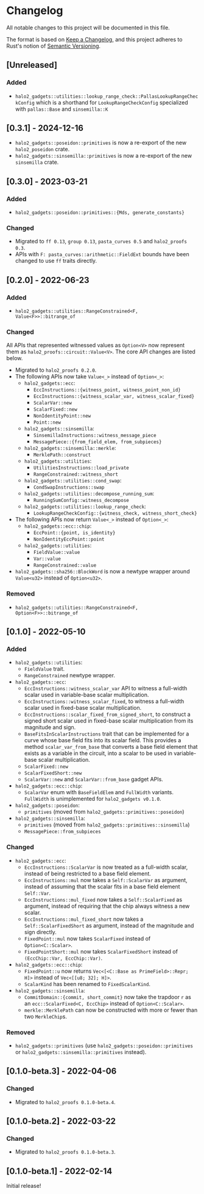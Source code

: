 # Changelog
All notable changes to this project will be documented in this file.

The format is based on [Keep a Changelog](https://keepachangelog.com/en/1.0.0/),
and this project adheres to Rust's notion of
[Semantic Versioning](https://semver.org/spec/v2.0.0.html).

## [Unreleased]
### Added
- `halo2_gadgets::utilities::lookup_range_check::PallasLookupRangeCheckConfig` which is
  a shorthand for `LookupRangeCheckConfig` specialized with `pallas::Base` and `sinsemilla::K`

## [0.3.1] - 2024-12-16
- `halo2_gadgets::poseidon::primitives` is now a re-export of the new `halo2_poseidon`
  crate.
- `halo2_gadgets::sinsemilla::primitives` is now a re-export of the new `sinsemilla`
  crate.

## [0.3.0] - 2023-03-21
### Added
- `halo2_gadgets::poseidon::primitives::{Mds, generate_constants}`

### Changed
- Migrated to `ff 0.13`, `group 0.13`, `pasta_curves 0.5` and `halo2_proofs 0.3`.
- APIs with `F: pasta_curves::arithmetic::FieldExt` bounds have been changed to
  use `ff` traits directly.

## [0.2.0] - 2022-06-23
### Added
- `halo2_gadgets::utilities::RangeConstrained<F, Value<F>>::bitrange_of`

### Changed
All APIs that represented witnessed values as `Option<V>` now represent them as
`halo2_proofs::circuit::Value<V>`. The core API changes are listed below.

- Migrated to `halo2_proofs 0.2.0`.
- The following APIs now take `Value<_>` instead of `Option<_>`:
  - `halo2_gadgets::ecc`:
    - `EccInstructions::{witness_point, witness_point_non_id}`
    - `EccInstructions::{witness_scalar_var, witness_scalar_fixed}`
    - `ScalarVar::new`
    - `ScalarFixed::new`
    - `NonIdentityPoint::new`
    - `Point::new`
  - `halo2_gadgets::sinsemilla`:
    - `SinsemillaInstructions::witness_message_piece`
    - `MessagePiece::{from_field_elem, from_subpieces}`
  - `halo2_gadgets::sinsemilla::merkle`:
    - `MerklePath::construct`
  - `halo2_gadgets::utilities`:
    - `UtilitiesInstructions::load_private`
    - `RangeConstrained::witness_short`
  - `halo2_gadgets::utilities::cond_swap`:
    - `CondSwapInstructions::swap`
  - `halo2_gadgets::utilities::decompose_running_sum`:
    - `RunningSumConfig::witness_decompose`
  - `halo2_gadgets::utilities::lookup_range_check`:
    - `LookupRangeCheckConfig::{witness_check, witness_short_check}`
- The following APIs now return `Value<_>` instead of `Option<_>`:
  - `halo2_gadgets::ecc::chip`:
    - `EccPoint::{point, is_identity}`
    - `NonIdentityEccPoint::point`
  - `halo2_gadgets::utilities`:
    - `FieldValue::value`
    - `Var::value`
    - `RangeConstrained::value`
- `halo2_gadgets::sha256::BlockWord` is now a newtype wrapper around
  `Value<u32>` instead of `Option<u32>`.

### Removed
- `halo2_gadgets::utilities::RangeConstrained<F, Option<F>>::bitrange_of`

## [0.1.0] - 2022-05-10
### Added
- `halo2_gadgets::utilities`:
  - `FieldValue` trait.
  - `RangeConstrained` newtype wrapper.
- `halo2_gadgets::ecc`:
  - `EccInstructions::witness_scalar_var` API to witness a full-width scalar
    used in variable-base scalar multiplication.
  - `EccInstructions::witness_scalar_fixed`, to witness a full-width scalar
    used in fixed-base scalar multiplication.
  - `EccInstructions::scalar_fixed_from_signed_short`, to construct a signed
    short scalar used in fixed-base scalar multiplication from its magnitude and
    sign.
  - `BaseFitsInScalarInstructions` trait that can be implemented for a curve
    whose base field fits into its scalar field. This provides a method
    `scalar_var_from_base` that converts a base field element that exists as
    a variable in the circuit, into a scalar to be used in variable-base
    scalar multiplication.
  - `ScalarFixed::new`
  - `ScalarFixedShort::new`
  - `ScalarVar::new` and `ScalarVar::from_base` gadget APIs.
- `halo2_gadgets::ecc::chip`:
  - `ScalarVar` enum with `BaseFieldElem` and `FullWidth` variants. `FullWidth`
    is unimplemented for `halo2_gadgets v0.1.0`.
- `halo2_gadgets::poseidon`:
  - `primitives` (moved from `halo2_gadgets::primitives::poseidon`)
- `halo2_gadgets::sinsemilla`:
  - `primitives` (moved from `halo2_gadgets::primitives::sinsemilla`)
  - `MessagePiece::from_subpieces`

### Changed
- `halo2_gadgets::ecc`:
  - `EccInstructions::ScalarVar` is now treated as a full-width scalar, instead
    of being restricted to a base field element.
  - `EccInstructions::mul` now takes a `Self::ScalarVar` as argument, instead
    of assuming that the scalar fits in a base field element `Self::Var`.
  - `EccInstructions::mul_fixed` now takes a `Self::ScalarFixed` as argument,
    instead of requiring that the chip always witness a new scalar.
  - `EccInstructions::mul_fixed_short` now takes a `Self::ScalarFixedShort` as
    argument, instead of the magnitude and sign directly.
  - `FixedPoint::mul` now takes `ScalarFixed` instead of `Option<C::Scalar>`.
  - `FixedPointShort::mul` now takes `ScalarFixedShort` instead of
    `(EccChip::Var, EccChip::Var)`.
- `halo2_gadgets::ecc::chip`:
  - `FixedPoint::u` now returns `Vec<[<C::Base as PrimeField>::Repr; H]>`
    instead of `Vec<[[u8; 32]; H]>`.
  - `ScalarKind` has been renamed to `FixedScalarKind`.
- `halo2_gadgets::sinsemilla`:
  - `CommitDomain::{commit, short_commit}` now take the trapdoor `r` as an
    `ecc::ScalarFixed<C, EccChip>` instead of `Option<C::Scalar>`.
  - `merkle::MerklePath` can now be constructed with more or fewer than two
    `MerkleChip`s.

### Removed
- `halo2_gadgets::primitives` (use `halo2_gadgets::poseidon::primitives` or
  `halo2_gadgets::sinsemilla::primitives` instead).

## [0.1.0-beta.3] - 2022-04-06
### Changed
- Migrated to `halo2_proofs 0.1.0-beta.4`.

## [0.1.0-beta.2] - 2022-03-22
### Changed
- Migrated to `halo2_proofs 0.1.0-beta.3`.

## [0.1.0-beta.1] - 2022-02-14
Initial release!

